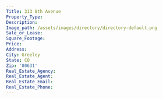 ```yaml
---
Title: 313 8th Avenue
Property_Type:
Description:
Image_path: /assets/images/directory/directory-default.png
Sale_or_Lease:
Square_Footage:
Price:
Address:
City: Greeley
State: CO
Zip: '80631'
Real_Estate_Agency:
Real_Estate_Agent:
Real_Estate_Email:
Real_Estate_Phone:
---
```

